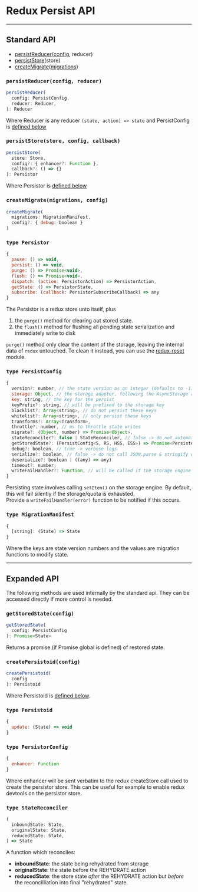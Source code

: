 # Redux Persist API
---
## Standard API
- [persistReducer](#persistreducerconfig-reducer)([config](#type-persistconfig), reducer)
- [persistStore](#persiststorestore-config-callback)(store)
- [createMigrate](#createmigratemigrations-config)([migrations](#type-migrationmanifest))
### `persistReducer(config, reducer)`

```js
persistReducer(
  config: PersistConfig,
  reducer: Reducer,
): Reducer
```

Where Reducer is any reducer `(state, action) => state` and PersistConfig is [defined below](#type-persistconfig)

### `persistStore(store, config, callback)`
```js
persistStore(
  store: Store,
  config?: { enhancer?: Function },
  callback?: () => {}
): Persistor
```

Where Persistor is [defined below](#type-persistor)

### `createMigrate(migrations, config)`
```js
createMigrate(
  migrations: MigrationManifest,
  config?: { debug: boolean }
)
```

### `type Persistor`
```js
{
  pause: () => void,
  persist: () => void,
  purge: () => Promise<void>,
  flush: () => Promise<void>,
  dispatch: (action: PersistorAction) => PersistorAction,
  getState: () => PersistorState,
  subscribe: (callback: PersistorSubscribeCallback) => any
}
```

The Persistor is a redux store unto itself, plus
1. the `purge()` method for clearing out stored state.
2. the `flush()` method for flushing all pending state serialization and immediately write to disk

`purge()` method only clear the content of the storage, leaving the internal data of `redux` untouched. To clean it instead, you can use the [redux-reset](https://github.com/wwayne/redux-reset) module.

### `type PersistConfig`
```js
{
  version?: number, // the state version as an integer (defaults to -1)
  storage: Object, // the storage adapter, following the AsyncStorage api
  key: string, // the key for the persist
  keyPrefix?: string, // will be prefixed to the storage key
  blacklist?: Array<string>, // do not persist these keys
  whitelist?: Array<string>, // only persist these keys
  transforms?: Array<Transform>,
  throttle?: number, // ms to throttle state writes
  migrate?: (Object, number) => Promise<Object>,
  stateReconciler?: false | StateReconciler, // false -> do not automatically reconcile state
  getStoredState?: (PersistConfig<S, RS, HSS, ESS>) => Promise<PersistedState>
  debug?: boolean, // true -> verbose logs
  serialize?: boolean, // false -> do not call JSON.parse & stringify when setting & getting from storage
  deserialize?: boolean | ((any) => any)
  timeout?: number;
  writeFailHandler?: Function, // will be called if the storage engine fails during setItem()
}
```

Persisting state involves calling `setItem()` on the storage engine. By default, this will fail silently if the storage/quota is exhausted.  
Provide a `writeFailHandler(error)` function to be notified if this occurs.

### `type MigrationManifest`
```js
{
  [string]: (State) => State
}
```
Where the keys are state version numbers and the values are migration functions to modify state.

---
## Expanded API
The following methods are used internally by the standard api. They can be accessed directly if more control is needed.
### `getStoredState(config)`
```js
getStoredState(
  config: PersistConfig
): Promise<State>
```

Returns a promise (if Promise global is defined) of restored state.

### `createPersistoid(config)`
```js
createPersistoid(
  config
): Persistoid
```
Where Persistoid is [defined below](#type-persistoid).

### `type Persistoid`
```js
{
  update: (State) => void
}
```

### `type PersistorConfig`
```js
{
  enhancer: Function
}
```
Where enhancer will be sent verbatim to the redux createStore call used to create the persistor store. This can be useful for example to enable redux devtools on the persistor store.

### `type StateReconciler`
```js
(
  inboundState: State,
  originalState: State,
  reducedState: State,
) => State
```
A function which reconciles:
- **inboundState**: the state being rehydrated from storage
- **originalState**: the state before the REHYDRATE action
- **reducedState**: the store state *after* the REHYDRATE action but *before* the reconcilliation
into final "rehydrated" state.
